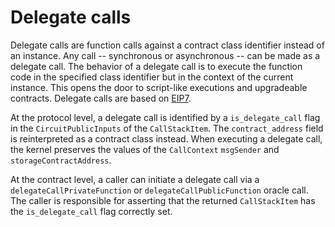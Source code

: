 # Delegate calls

<!-- TODO: some kind of diagram showing the difference between an ordinary call and a delegatecall (there might be an existing diagram which explains this concept from ethereum-land, that we can use as inspiration). In particular showing who msg.sender is, what the storage contract address is, what the public keys are, and which class is executed (in a call vs a delegatecall)-->

Delegate calls are function calls against a contract class identifier instead of an instance. <!-- is this true? The storage space of the instance still needs to be known --> Any call -- synchronous or asynchronous -- can be made as a delegate call. The behavior of a delegate call is to execute the function code in the specified class identifier but in the context of the current instance. This opens the door to script-like executions and upgradeable contracts. Delegate calls are based on [EIP7](https://eips.ethereum.org/EIPS/eip-7).

At the protocol level, a delegate call is identified by a `is_delegate_call` flag in the `CircuitPublicInputs` of the `CallStackItem`. The `contract_address` field is reinterpreted as a contract class instead. When executing a delegate call, the kernel preserves the values of the `CallContext` `msgSender` and `storageContractAddress`.

<!--
"The `contract_address` field is reinterpreted as a contract class instead."

Isn't this a conflation of instances and classes? A contract address represents an instance; not a class. I'd favour introducing strong typing, so that a ClassId type cannot be used in the place of an AztecAddress type.

Perhaps the information that's needed for any kind of 'call' needs to be modified. At the moment it's: contract_address, function_selector. Perhaps it needs to become: contract_address, class_id, function_selector? Then, for an ordinary call, the class_id can be checked to match the one 'baked into ' the contract_address. For a delegatecall, the contract_address can be that of the calling contract (i.e. the storage contract address), and the class_id can be the target class?
-->

At the contract level, a caller can initiate a delegate call via a `delegateCallPrivateFunction` or `delegateCallPublicFunction` oracle call. The caller is responsible for asserting that the returned `CallStackItem` has the `is_delegate_call` flag correctly set.
